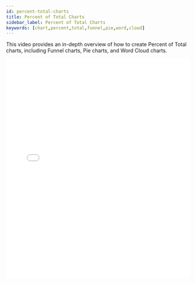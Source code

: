 ```yaml
---
id: percent-total-charts
title: Percent of Total Charts
sidebar_label: Percent of Total Charts
keywords: [chart,percent,total,funnel,pie,word,cloud]
---
```


This video provides an in-depth overview of how to create Percent of Total charts, including Funnel charts, Pie charts, and Word Cloud charts. 


<iframe src="//fast.wistia.net/embed/iframe/fm311te82m?videoFoam=true"
allowtransparency="true" frameBorder="0" scrolling="no" className="wistia_embed"
name="wistia_embed" allowFullScreen  width="100%" height="600"></iframe>
<script src="//fast.wistia.net/assets/external/iframe-api-v1.js"></script>
<br/>